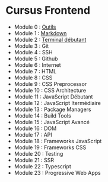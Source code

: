 # Cursus Frontend

* Module 0 : [Outils](outils)
* Module 1 : [Markdown](markdown)
* Module 2 : [Terminal débutant](terminal)
* Module 3 : Git
* Module 4 : SSH
* Module 5 : Github
* Module 6 : Internet
* Module 7 : HTML
* Module 8 : CSS
* Module 9 : CSS Preprocessor
* Module 10 : CSS Architecture
* Module 11 : JavaScript Débutant
* Module 12 : JavaScript Itermédiaire
* Module 13 : Package Managers
* Module 14 : Build Tools
* Module 15 : JavaScript Avancé
* Module 16 : DOM
* Module 17 : API
* Module 18 : Frameworks JavaScript
* Module 19 : Frameworks CSS
* Module 20 : Testing
* Module 21 : SSR
* Module 22 : Typescript
* Module 23 : Progressive Web Apps

